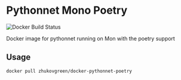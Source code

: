 # Pythonnet Mono Poetry

![Docker Build Status](https://img.shields.io/docker/cloud/build/zhukovgreen/docker-pythonnet-poetry.svg)

Docker image for pythonnet running on Mon with the poetry support

## Usage

```bash
docker pull zhukovgreen/docker-pythonnet-poetry
```
